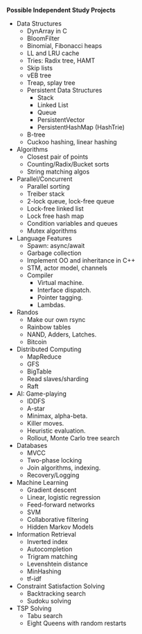 **Possible Independent Study Projects**

* Data Structures
    * DynArray in C
    * BloomFilter
    * Binomial, Fibonacci heaps
    * LL and LRU cache
    * Tries: Radix tree, HAMT
    * Skip lists
    * vEB tree
    * Treap, splay tree
    * Persistent Data Structures
        * Stack
        * Linked List
        * Queue
        * PersistentVector
        * PersistentHashMap (HashTrie)
    * B-tree
    * Cuckoo hashing, linear hashing
* Algorithms
    * Closest pair of points
    * Counting/Radix/Bucket sorts
    * String matching algos
* Parallel/Concurrent
    * Parallel sorting
    * Treiber stack
    * 2-lock queue, lock-free queue
    * Lock-free linked list
    * Lock free hash map
    * Condition variables and queues
    * Mutex algorithms
* Language Features
    * Spawn: async/await
    * Garbage collection
    * Implement OO and inheritance in C++
    * STM, actor model, channels
    * Compiler
        * Virtual machine.
        * Interface dispatch.
        * Pointer tagging.
        * Lambdas.
* Randos
    * Make our own rsync
    * Rainbow tables
    * NAND, Adders, Latches.
    * Bitcoin
* Distributed Computing
    * MapReduce
    * GFS
    * BigTable
    * Read slaves/sharding
    * Raft
* AI: Game-playing
    * IDDFS
    * A-star
    * Minimax, alpha-beta.
    * Killer moves.
    * Heuristic evaluation.
    * Rollout, Monte Carlo tree search
* Databases
    * MVCC
    * Two-phase locking
    * Join algorithms, indexing.
    * Recovery/Logging
* Machine Learning
    * Gradient descent
    * Linear, logistic regression
    * Feed-forward networks
    * SVM
    * Collaborative filtering
    * Hidden Markov Models
* Information Retrieval
    * Inverted index
    * Autocompletion
    * Trigram matching
    * Levenshtein distance
    * MinHashing
    * tf-idf
* Constraint Satisfaction Solving
    * Backtracking search
    * Sudoku solving
* TSP Solving
    * Tabu search
    * Eight Queens with random restarts
